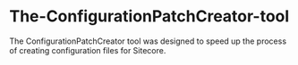 # The-ConfigurationPatchCreator-tool
The ConfigurationPatchCreator tool was designed to speed up the process of creating configuration files for Sitecore.
